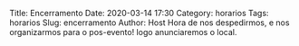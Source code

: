 Title: Encerramento
Date: 2020-03-14 17:30
Category: horarios
Tags: horarios
Slug: encerramento
Author: Host
Hora de nos despedirmos, e nos organizarmos para o pos-evento! logo anunciaremos o local.